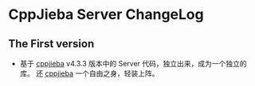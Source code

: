 # CppJieba Server ChangeLog

## The First version

+ 基于 [cppjieba] v4.3.3 版本中的 Server 代码，独立出来，成为一个独立的库。
还 [cppjieba] 一个自由之身，轻装上阵。

[cppjieba]:https://github.com/yanyiwu/cppjieba
